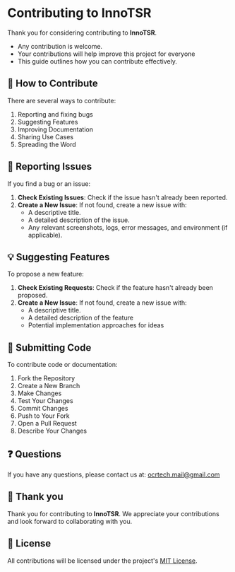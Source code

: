 # Contributing to InnoTSR

Thank you for considering contributing to **InnoTSR**.

- Any contribution is welcome.
- Your contributions will help improve this project for everyone
- This guide outlines how you can contribute effectively.

## 🌟 How to Contribute

There are several ways to contribute:

1. Reporting and fixing bugs
2. Suggesting Features
3. Improving Documentation
4. Sharing Use Cases
5. Spreading the Word

## 📝 Reporting Issues

If you find a bug or an issue:

1. **Check Existing Issues**: Check if the issue hasn't already been reported.
2. **Create a New Issue**: If not found, create a new issue with:
   - A descriptive title.
   - A detailed description of the issue.
   - Any relevant screenshots, logs, error messages, and environment (if applicable).

## 💡 Suggesting Features

To propose a new feature:

1. **Check Existing Requests**: Check if the feature hasn't already been proposed.
2. **Create a New Issue**: If not found, create a new issue with:
   - A descriptive title.
   - A detailed description of the feature
   - Potential implementation approaches for ideas

## 🚀 Submitting Code

To contribute code or documentation:

1. Fork the Repository
2. Create a New Branch
3. Make Changes
4. Test Your Changes
5. Commit Changes
6. Push to Your Fork
7. Open a Pull Request
8. Describe Your Changes

<!-- ## 📝 Code Style Guidelines
When contributing code, please follow these guidelines:
- Follow existing code style and patterns in the repository.
- Write clear, self-documenting code with descriptive variable and function names.
- Include comments for complex logic or non-obvious behavior.
- Write tests for new functionality and any changes.
- Update documentation for user-facing changes. -->

## ❓ Questions

If you have any questions, please contact us at: ocrtech.mail@gmail.com

## 🎉 Thank you

Thank you for contributing to **InnoTSR**. We appreciate your contributions and look forward to collaborating with you.

<!-- - We appreciate your help in making this project better. -->

## 📜 License

All contributions will be licensed under the project's [MIT License](./LICENSE).
